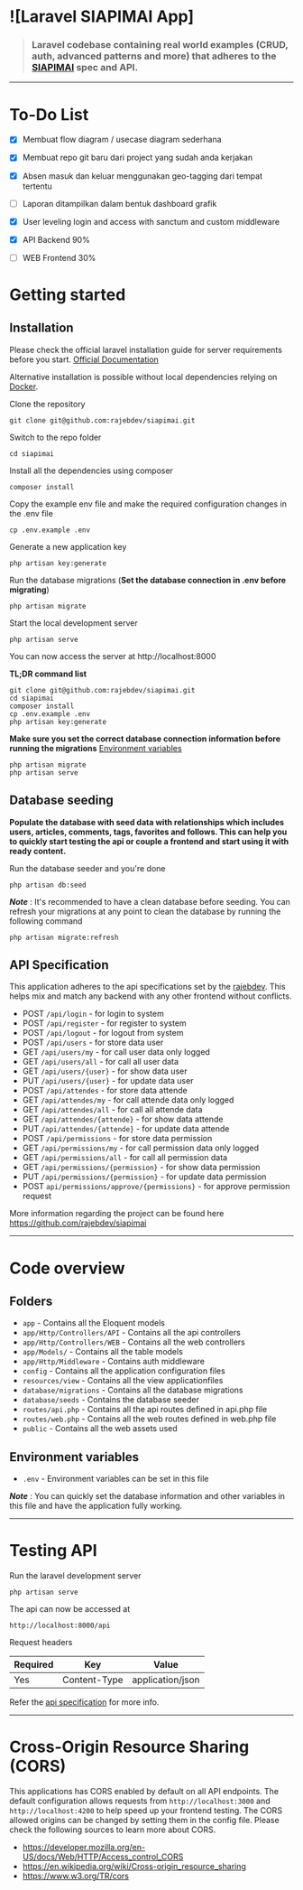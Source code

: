 # ![Laravel SIAPIMAI App]

> ### Laravel codebase containing real world examples (CRUD, auth, advanced patterns and more) that adheres to the [SIAPIMAI](https://github.com/https://github.com/rajebdev/siapimai) spec and API.

----------

# To-Do List
* [x] Membuat flow diagram / usecase diagram sederhana
* [x] Membuat repo git baru dari project yang sudah anda kerjakan
* [x] Absen masuk dan keluar menggunakan geo-tagging dari tempat tertentu
* [ ] Laporan ditampilkan dalam bentuk dashboard grafik
* [x] User leveling login and access with sanctum and custom middleware
* [x] API Backend 90%
* [ ] WEB Frontend 30%


# Getting started

## Installation

Please check the official laravel installation guide for server requirements before you start. [Official Documentation](https://laravel.com/docs/8.x#installation-via-composer)

Alternative installation is possible without local dependencies relying on [Docker](#docker). 

Clone the repository

    git clone git@github.com:rajebdev/siapimai.git

Switch to the repo folder

    cd siapimai

Install all the dependencies using composer

    composer install

Copy the example env file and make the required configuration changes in the .env file

    cp .env.example .env

Generate a new application key

    php artisan key:generate

Run the database migrations (**Set the database connection in .env before migrating**)

    php artisan migrate

Start the local development server

    php artisan serve

You can now access the server at http://localhost:8000

**TL;DR command list**

    git clone git@github.com:rajebdev/siapimai.git
    cd siapimai
    composer install
    cp .env.example .env
    php artisan key:generate
    
**Make sure you set the correct database connection information before running the migrations** [Environment variables](#environment-variables)

    php artisan migrate
    php artisan serve

## Database seeding

**Populate the database with seed data with relationships which includes users, articles, comments, tags, favorites and follows. This can help you to quickly start testing the api or couple a frontend and start using it with ready content.**

Run the database seeder and you're done

    php artisan db:seed

***Note*** : It's recommended to have a clean database before seeding. You can refresh your migrations at any point to clean the database by running the following command

    php artisan migrate:refresh

## API Specification

This application adheres to the api specifications set by the [rajebdev](https://github.com/rajebdev). This helps mix and match any backend with any other frontend without conflicts.

- POST  `/api/login` - for login to system
- POST  `/api/register` - for register to system
- POST  `/api/logout` - for logout from system
- POST  `/api/users` - for store data user
- GET   `/api/users/my` - for call user data only logged
- GET   `/api/users/all` - for call all user data
- GET   `/api/users/{user}` - for show data user
- PUT   `/api/users/{user}` - for update data user
- POST  `/api/attendes` - for store data attende
- GET   `/api/attendes/my` - for call attende data only logged
- GET   `/api/attendes/all` - for call all attende data
- GET   `/api/attendes/{attende}` - for show data attende
- PUT   `/api/attendes/{attende}` - for update data attende
- POST  `/api/permissions` - for store data permission
- GET   `/api/permissions/my` - for call permission data only logged
- GET   `/api/permissions/all` - for call all permission data
- GET   `/api/permissions/{permission}` - for show data permission
- PUT   `/api/permissions/{permission}` - for update data permission
- POST  `api/permissions/approve/{permissions}` - for approve permission request

More information regarding the project can be found here https://github.com/rajebdev/siapimai

----------

# Code overview

## Folders

- `app` - Contains all the Eloquent models
- `app/Http/Controllers/API` - Contains all the api controllers
- `app/Http/Controllers/WEB` - Contains all the web controllers
- `app/Models/` - Contains all the table models
- `app/Http/Middleware` - Contains auth middleware
- `config` - Contains all the application configuration files
- `resources/view` - Contains all the view applicationfiles
- `database/migrations` - Contains all the database migrations
- `database/seeds` - Contains the database seeder
- `routes/api.php` - Contains all the api routes defined in api.php file
- `routes/web.php` - Contains all the web routes defined in web.php file
- `public` - Contains all the web assets used

## Environment variables

- `.env` - Environment variables can be set in this file

***Note*** : You can quickly set the database information and other variables in this file and have the application fully working.

----------

# Testing API

Run the laravel development server

    php artisan serve

The api can now be accessed at

    http://localhost:8000/api

Request headers

| **Required** 	| **Key**              	| **Value**            	|
|----------	|------------------	|------------------	|
| Yes      	| Content-Type     	| application/json 	|

Refer the [api specification](#api-specification) for more info.

----------

# Cross-Origin Resource Sharing (CORS)
 
This applications has CORS enabled by default on all API endpoints. The default configuration allows requests from `http://localhost:3000` and `http://localhost:4200` to help speed up your frontend testing. The CORS allowed origins can be changed by setting them in the config file. Please check the following sources to learn more about CORS.
 
- https://developer.mozilla.org/en-US/docs/Web/HTTP/Access_control_CORS
- https://en.wikipedia.org/wiki/Cross-origin_resource_sharing
- https://www.w3.org/TR/cors